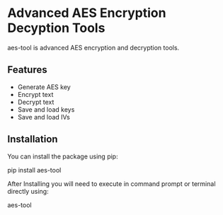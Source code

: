 # Advanced AES Encryption Decyption Tools

aes-tool is advanced AES encryption and decryption tools.

## Features
- Generate AES key
- Encrypt text
- Decrypt text
- Save and load keys
- Save and load IVs

## Installation
You can install the package using pip:

pip install aes-tool

After Installing you will need to execute in command prompt or terminal directly using:

aes-tool
